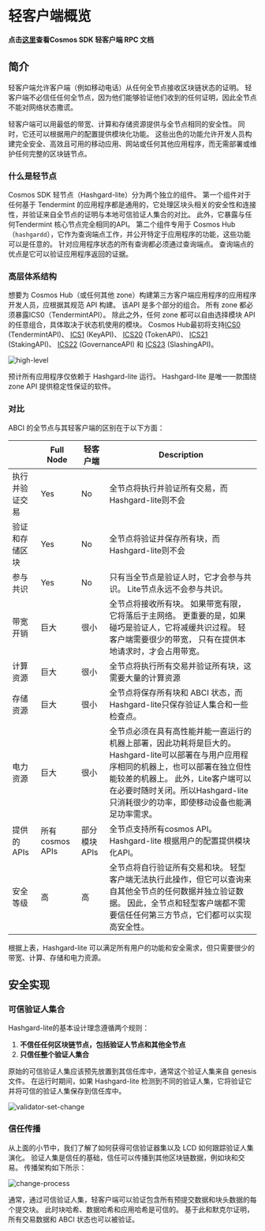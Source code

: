 # 轻客户端概览

**点击[这里](https://cosmos.network/rpc/)查看Cosmos SDK 轻客户端 RPC 文档**

## 简介

轻客户端允许客户端（例如移动电话）从任何全节点接收区块链状态的证明。 轻客户端不必信任任何全节点，因为他们能够验证他们收到的任何证明，因此全节点不能对网络状态撒谎。

轻客户端可以用最低的带宽、计算和存储资源提供与全节点相同的安全性。 同时，它还可以根据用户的配置提供模块化功能。 这些出色的功能允许开发人员构建完全安全、高效且可用的移动应用、网站或任何其他应用程序，而无需部署或维护任何完整的区块链节点。

### 什么是轻节点

Cosmos SDK 轻节点（Hashgard-lite）分为两个独立的组件。 第一个组件对于任何基于 Tendermint 的应用程序都是通用的，它处理区块头相关的安全性和连接性，并验证来自全节点的证明与本地可信验证人集合的对比。 此外，它暴露与任何Tendermint 核心节点完全相同的API。 第二个组件专用于 Cosmos Hub（`hashgardd`），它作为查询端点工作，并公开特定于应用程序的功能，这些功能可以是任意的。 针对应用程序状态的所有查询都必须通过查询端点。 查询端点的优点是它可以验证应用程序返回的证据。

### 高层体系结构

想要为 Cosmos Hub（或任何其他 zone）构建第三方客户端应用程序的应用程序开发人员，应根据其规范 API 构建。 该API 是多个部分的组合。 所有 zone 都必须暴露ICS0（TendermintAPI）。 除此之外，任何 zone 都可以自由选择模块 API的任意组合，具体取决于状态机使用的模块。 Cosmos Hub最初将支持[ICS0](https://cosmos.network/rpc/#/ICS0) (TendermintAPI)、 [ICS1](https://cosmos.network/rpc/#/ICS1) (KeyAPI)、 [ICS20](https://cosmos.network/rpc/#/ICS20) (TokenAPI)、 [ICS21](https://cosmos.network/rpc/#/ICS21) (StakingAPI)、 [ICS22](https://cosmos.network/rpc/#/ICS22) (GovernanceAPI) 和 [ICS23](https://cosmos.network/rpc/#/ICS23) (SlashingAPI)。

![high-level](../../../../clients/lite/pics/high-level.png)

预计所有应用程序仅依赖于 Hashgard-lite 运行。 Hashgard-lite 是唯一一款围绕 zone API 提供稳定性保证的软件。

### 对比

ABCI 的全节点与其轻客户端的区别在于以下方面：

|                                 | Full Node       | 轻客户端      | Description                                                  |
| ------------------------------- | --------------- | ------------- | ------------------------------------------------------------ |
| 执行并验证交易 | Yes             | No            | 全节点将执行并验证所有交易，而Hashgard-lite则不会              |
| 验证和存储区块          | Yes             | No            | 全节点将验证并保存所有块，而Hashgard-lite则不会                |
| 参与共识           | Yes             | No            | 只有当全节点是验证人时，它才会参与共识。 Lite节点永远不会参与共识。 |
| 带宽开销                  | 巨大            | 很小          | 全节点将接收所有块。 如果带宽有限，它将落后于主网络。 更重要的是，如果碰巧是验证人，它将减缓共识过程。 轻客户端需要很少的带宽， 只有在提供本地请求时，才会占用带宽。 |
| 计算资源              | 巨大            | 很小          | 全节点将执行所有交易并验证所有块，这需要大量的计算资源     |
| 存储资源                        | 巨大            | 很小          | 全节点将保存所有块和 ABCI 状态，而Hashgard-lite只保存验证人集合和一些检查点。 |
| 电力资源                  | 巨大            | 很小          | 全节点必须在具有高性能并能一直运行的机器上部署，因此功耗将是巨大的。 Hashgard-lite可以部署在与用户应用程序相同的机器上，也可以部署在独立但性能较差的机器上。 此外，Lite客户端可以在必要时随时关闭。所以Hashgard-lite只消耗很少的功率，即使移动设备也能满足功率需求。 |
| 提供的 APIs                     | 所有cosmos APIs | 部分模块 APIs | 全节点支持所有cosmos API。 Hashgard-lite 根据用户的配置提供模块化API。 |
| 安全等级                   | 高              | 高            | 全节点将自行验证所有交易和块。 轻型客户端无法执行此操作，但它可以查询来自其他全节点的任何数据并独立验证数据。 因此，全节点和轻型客户端都不需要信任任何第三方节点，它们都可以实现高安全性。 |

根据上表，Hashgard-lite 可以满足所有用户的功能和安全需求，但只需要很少的带宽、计算、存储和电力资源。

## 安全实现

### 可信验证人集合

Hashgard-lite的基本设计理念遵循两个规则：

1. **不信任任何区块链节点，包括验证人节点和其他全节点**
2. **只信任整个验证人集合**

原始的可信验证人集应该预先放置到其信任库中，通常这个验证人集来自 genesis 文件。 在运行时期间，如果 Hashgard-lite 检测到不同的验证人集，它将验证它并将可信的验证人集保存到信任库中。

![validator-set-change](../../../../clients/lite/pics/validatorSetChange.png)

### 信任传播

从上面的小节中，我们了解了如何获得可信验证器集以及 LCD 如何跟踪验证人集演化。 验证人集是信任的基础，信任可以传播到其他区块链数据，例如块和交易。 传播架构如下所示：

![change-process](../../../../clients/lite/pics/trustPropagate.png)

通常，通过可信验证人集，轻客户端可以验证包含所有预提交数据和块头数据的每个提交块。 此时块哈希、数据哈希和应用哈希是可信的。 基于此和默克尔证明，所有交易数据和 ABCI 状态也可以被验证。